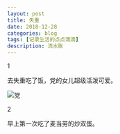 ```yaml
---
layout: post
title: 失重
date: 2018-12-28
categories: blog
tags: [记录生活的点点滴滴]
description: 流水账
---
```


1 

去失重吃了饭，党的女儿超级活泼可爱。

![党](https://raw.githubusercontent.com/cksmct/MarkdownPhotos/master/IMG_20181228_212334.jpg)

2

早上第一次吃了麦当劳的炒双蛋。





